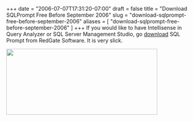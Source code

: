 +++
date = "2006-07-07T17:31:20-07:00"
draft = false
title = "Download SQLPrompt Free Before September 2006"
slug = "download-sqlprompt-free-before-september-2006"
aliases = [
	"download-sqlprompt-free-before-september-2006"
]
+++
If you would like to have Intellisense in Query Analyzer or SQL Server Management Studio, go <a href="http://www.red-gate.com/products/SQL_Prompt/index.htm">download</a> SQL Prompt from RedGate Software. It is very slick.<br> <p></p><img height="176" src="http://markpit.com/blog/binary/sqlprompt.png" width="400" border="0">